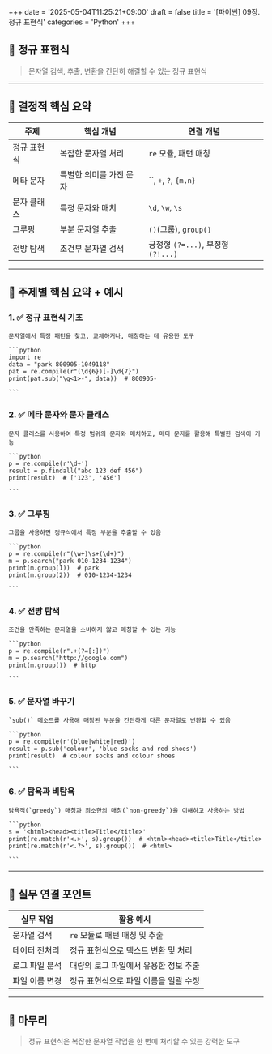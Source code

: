 +++
date = '2025-05-04T11:25:21+09:00'
draft = false
title = '[파이썬] 09장. 정규 표현식'
categories = 'Python'
+++

## 📌 정규 표현식

> 문자열 검색, 추출, 변환을 간단히 해결할 수 있는 정규 표현식
>

---

## 🧠 결정적 핵심 요약

| 주제 | 핵심 개념 | 연결 개념 |
| --- | --- | --- |
| 정규 표현식 | 복잡한 문자열 처리 | `re` 모듈, 패턴 매칭 |
| 메타 문자 | 특별한 의미를 가진 문자 | ``, `+`, `?`, `{m,n}` |
| 문자 클래스 | 특정 문자와 매치 | `\d`, `\w`, `\s` |
| 그루핑 | 부분 문자열 추출 | `()`(그룹), `group()` |
| 전방 탐색 | 조건부 문자열 검색 | 긍정형 `(?=...)`, 부정형 `(?!...)` |

---

## 🧩 주제별 핵심 요약 + 예시

### 1. ✅ 정규 표현식 기초
    
    문자열에서 특정 패턴을 찾고, 교체하거나, 매칭하는 데 유용한 도구
    
    ```python
    import re
    data = "park 800905-1049118"
    pat = re.compile(r"(\d{6})[-]\d{7}")
    print(pat.sub("\g<1>-", data))  # 800905-
    
    ```
    
### 2. ✅ 메타 문자와 문자 클래스
    
    문자 클래스를 사용하여 특정 범위의 문자와 매치하고, 메타 문자를 활용해 특별한 검색이 가능
    
    ```python
    p = re.compile(r'\d+')
    result = p.findall("abc 123 def 456")
    print(result)  # ['123', '456']
    
    ```
    
### 3. ✅ 그루핑
    
    그룹을 사용하면 정규식에서 특정 부분을 추출할 수 있음
    
    ```python
    p = re.compile(r"(\w+)\s+(\d+)")
    m = p.search("park 010-1234-1234")
    print(m.group(1))  # park
    print(m.group(2))  # 010-1234-1234
    
    ```
    
### 4. ✅ 전방 탐색
    
    조건을 만족하는 문자열을 소비하지 않고 매칭할 수 있는 기능
    
    ```python
    p = re.compile(r".+(?=[:])")
    m = p.search("http://google.com")
    print(m.group())  # http
    
    ```
    
### 5. ✅ 문자열 바꾸기
    
    `sub()` 메소드를 사용해 매칭된 부분을 간단하게 다른 문자열로 변환할 수 있음
    
    ```python
    p = re.compile(r'(blue|white|red)')
    result = p.sub('colour', 'blue socks and red shoes')
    print(result)  # colour socks and colour shoes
    
    ```
    
### 6. ✅ 탐욕과 비탐욕
    
    탐욕적(`greedy`) 매칭과 최소한의 매칭(`non-greedy`)을 이해하고 사용하는 방법
    
    ```python
    s = '<html><head><title>Title</title>'
    print(re.match(r'<.>', s).group())  # <html><head><title>Title</title>
    print(re.match(r'<.?>', s).group())  # <html>
    
    ```
    

---

## 🔧 실무 연결 포인트

| 실무 작업 | 활용 예시 |
| --- | --- |
| 문자열 검색 | `re` 모듈로 패턴 매칭 및 추출 |
| 데이터 전처리 | 정규 표현식으로 텍스트 변환 및 처리 |
| 로그 파일 분석 | 대량의 로그 파일에서 유용한 정보 추출 |
| 파일 이름 변경 | 정규 표현식으로 파일 이름을 일괄 수정 |

---

## 🏁 마무리

> 정규 표현식은  복잡한 문자열 작업을 한 번에 처리할 수 있는 강력한 도구
>
